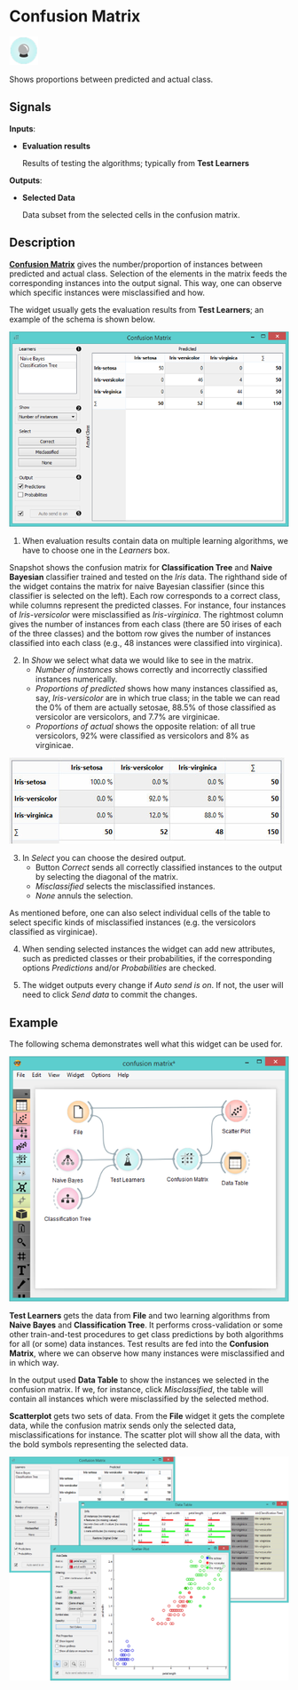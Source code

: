 Confusion Matrix
================

![image](icons/confusion-matrix.png)

Shows proportions between predicted and actual class.

Signals
-------

**Inputs**:

- **Evaluation results**

  Results of testing the algorithms; typically from **Test Learners**

**Outputs**:

- **Selected Data**

  Data subset from the selected cells in the confusion matrix.

Description
-----------

[**Confusion Matrix**](https://en.wikipedia.org/wiki/Confusion_matrix) gives the number/proportion of 
instances between predicted and actual class. Selection of
the elements in the matrix feeds the corresponding instances into the output
signal. This way, one can observe which specific instances were
misclassified and how.

The widget usually gets the evaluation results from **Test Learners**; an
example of the schema is shown below.

![image](images/ConfusionMatrix3-stamped.png)

1. When evaluation results contain data on multiple learning
  algorithms, we have to choose one in the *Learners* box.
  
  Snapshot shows the confusion matrix for **Classification
  Tree** and **Naive Bayesian** classifier trained and tested on the *Iris* data.
  The righthand side of the widget contains the matrix for naive Bayesian
  classifier (since this classifier is selected on the left). Each row
  corresponds to a correct class, while columns represent the predicted
  classes. For instance, four instances of *Iris-versicolor* were
  misclassified as *Iris-virginica*. The rightmost column gives the number
  of instances from each class (there are 50 irises of each of the three
  classes) and the bottom row gives the number of instances classified into
  each class (e.g., 48 instances were classified into virginica).

2. In *Show* we select what data we would like to see in the matrix.
    - *Number of instances* shows correctly and incorrectly classified instances numerically.
    - *Proportions of predicted* shows how many instances
  classified as, say, *Iris-versicolor* are in which true class; in the
  table we can read the 0% of them are actually setosae, 88.5% of those
  classified as versicolor are versicolors, and 7.7% are virginicae.
    - *Proportions of actual* shows the opposite relation: of all true
  versicolors, 92% were classified as versicolors and 8% as virginicae.

  ![image](images/ConfusionMatrix-propTrue.png)

3. In *Select* you can choose the desired output.
    - Button *Correct* sends all correctly classified instances to the output by
  selecting the diagonal of the matrix.
    - *Misclassified* selects the
  misclassified instances.
    - *None* annuls the selection.
  
  As mentioned before, one can also select individual cells of the table to select
  specific kinds of misclassified instances (e.g. the versicolors
  classified as virginicae).

4. When sending selected instances the widget can add new attributes,
  such as predicted classes or their probabilities, if the
  corresponding options *Predictions* and/or *Probabilities* are checked.

5. The widget outputs every change if *Auto send is on*. If not, the user will need to click *Send data* to commit the
  changes.

Example
-------

The following schema demonstrates well what this widget can be used for.

![image](images/ConfusionMatrix-Schema.png)

**Test Learners** gets the data from **File** and two learning algorithms from
**Naive Bayes** and **Classification Tree**. It performs cross-validation or
some other train-and-test procedures to get class predictions by both
algorithms for all (or some) data instances. Test results are fed into the **Confusion Matrix**, where we
can observe how many instances were misclassified and in which way.

In the output used **Data Table** to show the
instances we selected in the confusion matrix. If we, for instance, click
*Misclassified*, the table will contain all instances which were
misclassified by the selected method.

**Scatterplot** gets two sets of data. From the **File** widget it gets the
complete data, while the confusion matrix sends only the selected data,
misclassifications for instance. The scatter plot will show all
the data, with the bold symbols representing the selected data.

<img src="images/ConfusionMatrix-Example.png" alt="image" width="600">
